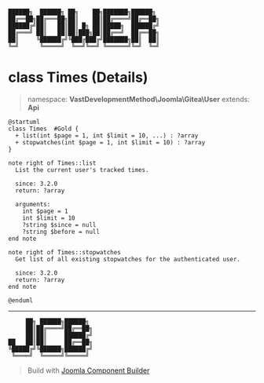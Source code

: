```
██████╗  ██████╗ ██╗    ██╗███████╗██████╗
██╔══██╗██╔═══██╗██║    ██║██╔════╝██╔══██╗
██████╔╝██║   ██║██║ █╗ ██║█████╗  ██████╔╝
██╔═══╝ ██║   ██║██║███╗██║██╔══╝  ██╔══██╗
██║     ╚██████╔╝╚███╔███╔╝███████╗██║  ██║
╚═╝      ╚═════╝  ╚══╝╚══╝ ╚══════╝╚═╝  ╚═╝
```
# class Times (Details)
> namespace: **VastDevelopmentMethod\Joomla\Gitea\User**
> extends: **Api**
```uml
@startuml
class Times  #Gold {
  + list(int $page = 1, int $limit = 10, ...) : ?array
  + stopwatches(int $page = 1, int $limit = 10) : ?array
}

note right of Times::list
  List the current user's tracked times.

  since: 3.2.0
  return: ?array
  
  arguments:
    int $page = 1
    int $limit = 10
    ?string $since = null
    ?string $before = null
end note

note right of Times::stopwatches
  Get list of all existing stopwatches for the authenticated user.

  since: 3.2.0
  return: ?array
end note
 
@enduml
```

---
```
     ██╗ ██████╗██████╗
     ██║██╔════╝██╔══██╗
     ██║██║     ██████╔╝
██   ██║██║     ██╔══██╗
╚█████╔╝╚██████╗██████╔╝
 ╚════╝  ╚═════╝╚═════╝
```
> Build with [Joomla Component Builder](https://git.vdm.dev/joomla/Component-Builder)

